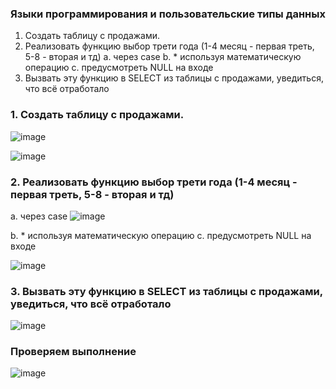 ### Языки программирования и пользовательские типы данных

1. Создать таблицу с продажами.
2. Реализовать функцию выбор трети года (1-4 месяц - первая треть, 5-8 - вторая и тд)
а. через case
b. *  используя математическую операцию 
с. предусмотреть NULL на входе
3. Вызвать эту функцию в SELECT из таблицы с продажами, уведиться, что всё отработало


### 1. Создать таблицу с продажами.

![image](https://github.com/user-attachments/assets/312ef866-ef90-45ab-8496-33d5e47c331d)

![image](https://github.com/user-attachments/assets/82944802-111c-4aac-83fc-f30067dfa0c5)

### 2. Реализовать функцию выбор трети года (1-4 месяц - первая треть, 5-8 - вторая и тд)

а. через case
![image](https://github.com/user-attachments/assets/e52188fb-8b09-4f6e-ac58-f7c4c649a4a3)


b. *  используя математическую операцию  с. предусмотреть NULL на входе

![image](https://github.com/user-attachments/assets/727f1e0c-836f-477f-a3ee-eb015c6b1121)


### 3. Вызвать эту функцию в SELECT из таблицы с продажами, уведиться, что всё отработало

![image](https://github.com/user-attachments/assets/b3405ace-60d0-48ce-b233-8a58471d2726)


### Проверяем выполнение

![image](https://github.com/user-attachments/assets/7eb5a040-4454-400e-87d1-b8bf4bcb6818)
